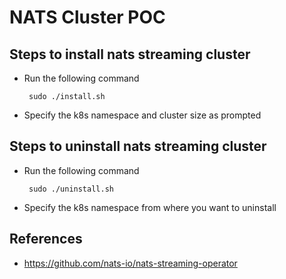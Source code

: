 # NATS Cluster POC

## Steps to install nats streaming cluster
 - Run the following command
   ```
    sudo ./install.sh
   ``` 
 - Specify the k8s namespace and cluster size as prompted

## Steps to uninstall nats streaming cluster
 - Run the following command
   ```
    sudo ./uninstall.sh
   ```
 - Specify the k8s namespace from where you want to uninstall

## References
 - https://github.com/nats-io/nats-streaming-operator